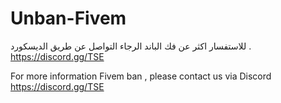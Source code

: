 # Unban-Fivem
للاستفسار اكثر عن فك الباند الرجاء التواصل عن طريق الديسكورد .             https://discord.gg/TSE  

For more information Fivem ban , please contact us via Discord                   https://discord.gg/TSE

